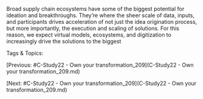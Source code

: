 Broad supply chain ecosystems have some of the biggest potential for ideation and 
breakthroughs. They’re where the sheer scale of data, inputs, and participants 
drives acceleration of not just the idea origination process, but more importantly, 
the execution and scaling of solutions. For this reason, we expect virtual models, 
ecosystems, and digitization to increasingly drive the solutions to the biggest 

   Tags & Topics:
   

[Previous: #C-Study22 - Own your transformation_209](C-Study22 - Own your transformation_209.md)

[Next: #C-Study22 - Own your transformation_209](C-Study22 - Own your transformation_209.md)